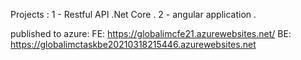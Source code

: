 Projects :
1 - Restful API .Net Core .
2 - angular application .

published to azure:
FE: https://globalimcfe21.azurewebsites.net/
BE: https://globalimctaskbe20210318215446.azurewebsites.net

